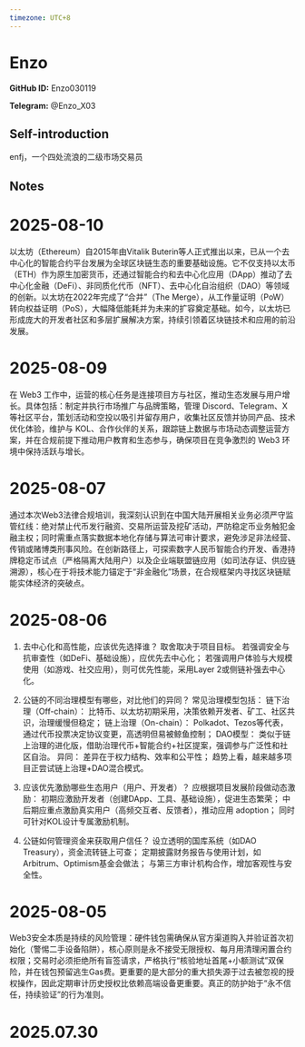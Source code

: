 ```yaml
---
timezone: UTC+8
---
```


# Enzo

**GitHub ID:** Enzo030119

**Telegram:** @Enzo_X03

## Self-introduction

enfj，一个四处流浪的二级市场交易员

## Notes

<!-- Content_START -->
# 2025-08-10

以太坊（Ethereum）自2015年由Vitalik Buterin等人正式推出以来，已从一个去中心化的智能合约平台发展为全球区块链生态的重要基础设施。它不仅支持以太币（ETH）作为原生加密货币，还通过智能合约和去中心化应用（DApp）推动了去中心化金融（DeFi）、非同质化代币（NFT）、去中心化自治组织（DAO）等领域的创新。以太坊在2022年完成了“合并”（The Merge），从工作量证明（PoW）转向权益证明（PoS），大幅降低能耗并为未来的扩容奠定基础。如今，以太坊已形成庞大的开发者社区和多层扩展解决方案，持续引领着区块链技术和应用的前沿发展。

# 2025-08-09

在 Web3 工作中，运营的核心任务是连接项目方与社区，推动生态发展与用户增长。具体包括：制定并执行市场推广与品牌策略，管理 Discord、Telegram、X 等社区平台，策划活动和空投以吸引并留存用户，收集社区反馈并协同产品、技术优化体验，维护与 KOL、合作伙伴的关系，跟踪链上数据与市场动态调整运营方案，并在合规前提下推动用户教育和生态参与，确保项目在竞争激烈的 Web3 环境中保持活跃与增长。

# 2025-08-07

通过本次Web3法律合规培训，我深刻认识到在中国大陆开展相关业务必须严守监管红线：绝对禁止代币发行融资、交易所运营及挖矿活动，严防稳定币业务触犯金融主权；同时需重点落实数据本地化存储与算法可审计要求，避免涉足非法经营、传销或赌博类刑事风险。在创新路径上，可探索数字人民币智能合约开发、香港持牌稳定币试点（严格隔离大陆用户）以及企业端联盟链应用（如司法存证、供应链溯源），核心在于将技术能力锚定于“非金融化”场景，在合规框架内寻找区块链赋能实体经济的突破点。

# 2025-08-06

1. 去中心化和高性能，应该优先选择谁？ 
取舍取决于项目目标。
若强调安全与抗审查性（如DeFi、基础设施），应优先去中心化；
若强调用户体验与大规模使用（如游戏、社交应用），则可优先性能，采用Layer 2或侧链补强去中心化。

2. 公链的不同治理模型有哪些，对比他们的异同？
常见治理模型包括：
链下治理（Off-chain）： 比特币、以太坊初期采用，决策依赖开发者、矿工、社区共识，治理缓慢但稳定；
链上治理（On-chain）： Polkadot、Tezos等代表，通过代币投票决定协议变更，高透明但易被鲸鱼控制；
DAO模型： 类似于链上治理的进化版，借助治理代币+智能合约+社区提案，强调参与广泛性和社区自治。
异同：
差异在于权力结构、效率和公平性；
趋势上看，越来越多项目正尝试链上治理+DAO混合模式。

3. 应该优先激励哪些生态用户（用户、开发者）？
应根据项目发展阶段做动态激励：
初期应激励开发者（创建DApp、工具、基础设施），促进生态繁荣；
中后期应重点激励真实用户（高频交互者、反馈者），推动应用 adoption；
同时可针对KOL设计专属激励机制。

4. 公链如何管理资金来获取用户信任？
设立透明的国库系统（如DAO Treasury），资金流转链上可查；
定期披露财务报告与使用计划，如Arbitrum、Optimism基金会做法；
与第三方审计机构合作，增加客观性与安全性。

# 2025-08-05

Web3安全本质是持续的风险管理：硬件钱包需确保从官方渠道购入并验证首次初始化（警惕二手设备陷阱），核心原则是永不接受无限授权、每月用清理闲置合约权限；交易时必须拒绝所有盲签请求，严格执行“核验地址首尾+小额测试”双保险，并在钱包预留逃生Gas费。更重要的是大部分的重大损失源于过去被忽视的授权操作，因此定期审计历史授权比依赖高端设备更重要。真正的防护始于“永不信任，持续验证”的行为准则。


# 2025.07.30


<!-- Content_END -->
